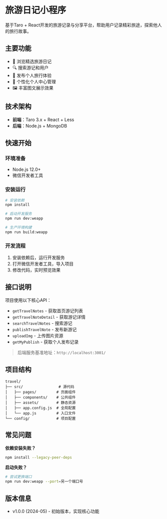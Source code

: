 # 旅游日记小程序

基于Taro + React开发的旅游记录与分享平台，帮助用户记录精彩旅途，探索他人的旅行故事。

## 主要功能

- 📱 浏览精选旅游日记
- 🔍 搜索游记和用户
- 📝 发布个人旅行体验
- 👤 个性化个人中心管理
- 🖼️ 丰富图文展示效果

## 技术架构

- **前端**：Taro 3.x + React + Less
- **后端**：Node.js + MongoDB

## 快速开始

### 环境准备

- Node.js 12.0+
- 微信开发者工具

### 安装运行

```bash
# 安装依赖
npm install

# 启动开发服务
npm run dev:weapp

# 生产环境构建
npm run build:weapp
```

### 开发流程

1. 安装依赖后，运行开发服务
2. 打开微信开发者工具，导入项目
3. 修改代码，实时预览效果

## 接口说明

项目使用以下核心API：

- `getTravelNotes` - 获取首页游记列表
- `getTravelNoteDetail` - 获取游记详情
- `searchTravelNotes` - 搜索游记
- `publishTravelNote` - 发布新游记
- `uploadImg` - 上传图片资源
- `getMyPublish` - 获取个人发布记录

> 后端服务基准地址：`http://localhost:3001/`

## 项目结构

```
travel/
├── src/                # 源代码
│   ├── pages/         # 页面组件
│   ├── components/    # 公共组件
│   ├── assets/        # 静态资源
│   ├── app.config.js  # 全局配置
│   └── app.js         # 入口文件
└── config/            # 项目配置
```

## 常见问题

**依赖安装失败？**
```bash
npm install --legacy-peer-deps
```

**启动失败？**
```bash
# 尝试更换端口
npm run dev:weapp --port=另一个端口号
```

## 版本信息

- v1.0.0 (2024-05) - 初始版本，实现核心功能 